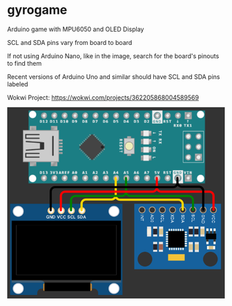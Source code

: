 # gyrogame
Arduino game with MPU6050 and OLED Display

SCL and SDA pins vary from board to board

If not using Arduino Nano, like in the image, search for the board's pinouts to find them

Recent versions of Arduino Uno and similar should have SCL and SDA pins labeled

Wokwi Project: https://wokwi.com/projects/362205868004589569

![Alt text](/esquema.png "Made with Wokwi")
